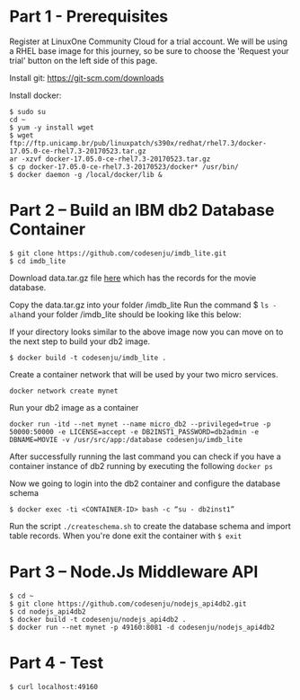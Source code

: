 # Part 1 - Prerequisites
Register at LinuxOne Community Cloud for a trial account. We will be using a RHEL base image for this journey, so be sure to choose the 'Request your trial' button on the left side of this page.

Install git: https://git-scm.com/downloads 

Install docker:
```shell
$ sudo su
cd ~
$ yum -y install wget
$ wget ftp://ftp.unicamp.br/pub/linuxpatch/s390x/redhat/rhel7.3/docker-17.05.0-ce-rhel7.3-20170523.tar.gz
ar -xzvf docker-17.05.0-ce-rhel7.3-20170523.tar.gz
$ cp docker-17.05.0-ce-rhel7.3-20170523/docker* /usr/bin/
$ docker daemon -g /local/docker/lib &
```
# Part 2 – Build an IBM db2 Database Container
```shell
$ git clone https://github.com/codesenju/imdb_lite.git
$ cd imdb_lite 
```

Download data.tar.gz file [here](https://mega.nz/#!BF0BRYAY!9vIGSwVtLU_FYtJf87WaxnAcrcaBHgJzDiGSInP359k) which has the records for the movie database.

Copy the data.tar.gz into your folder /imdb_lite
Run the command $ `` ls -alh ``and your folder /imdb_lite should be looking like this below:
 
If your directory looks similar to the above image now you can move on to the next step to build your db2 image.
```shell
$ docker build -t codesenju/imdb_lite .
```

Create a container network that will be used by your two micro services.
```shell 
docker network create mynet
```
Run your db2 image as a container
```shell
docker run -itd --net mynet --name micro_db2 --privileged=true -p 50000:50000 -e LICENSE=accept -e DB2INST1_PASSWORD=db2admin -e DBNAME=MOVIE -v /usr/src/app:/database codesenju/imdb_lite
```
After successfully running the last command you can check if you have a container instance of db2 running by executing the following `` docker ps ``
 

Now we going to login into the db2 container and configure the database schema
```shell
$ docker exec -ti <CONTAINER-ID> bash -c “su - db2inst1”
``` 
Run the script `` ./createschema.sh `` to create the database schema and import table records.
When you're done exit the container with ``$ exit ``

# Part 3 – Node.Js Middleware API 
```shell
$ cd ~
$ git clone https://github.com/codesenju/nodejs_api4db2.git
$ cd nodejs_api4db2
$ docker build -t codesenju/nodejs_api4db2 .
$ docker run --net mynet -p 49160:8081 -d codesenju/nodejs_api4db2
```
# Part 4 - Test
```shell
$ curl localhost:49160
```

 
 
